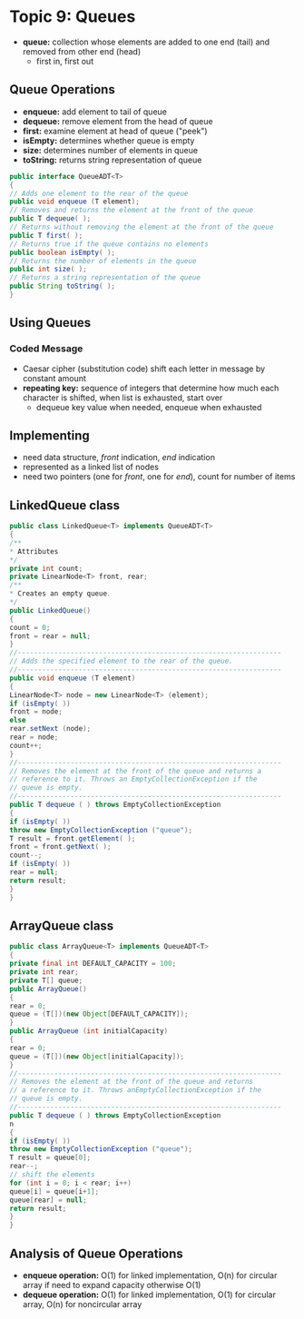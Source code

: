 # Topic 9: Queues

* **queue:** collection whose elements are added to one end (tail) and removed from other end (head)
  * first in, first out

## Queue Operations
* **enqueue:** add element to tail of queue
* **dequeue:** remove element from the head of queue
* **first:** examine element at head of queue ("peek")
* **isEmpty:** determines whether queue is empty
* **size:** determines number of elements in queue
* **toString:** returns string representation of queue

```java
public interface QueueADT<T>
{
// Adds one element to the rear of the queue
public void enqueue (T element);
// Removes and returns the element at the front of the queue
public T dequeue( );
// Returns without removing the element at the front of the queue
public T first( );
// Returns true if the queue contains no elements
public boolean isEmpty( );
// Returns the number of elements in the queue
public int size( );
// Returns a string representation of the queue
public String toString( );
}
```

## Using Queues

### Coded Message
* Caesar cipher (substitution code) shift each letter in message by constant amount
* **repeating key:** sequence of integers that determine how much each character is shifted, when list is exhausted, start over
  * dequeue key value when needed, enqueue when exhausted

## Implementing
* need data structure, *front* indication, *end* indication
* represented as a linked list of nodes
* need two pointers (one for *front*, one for *end*), count for number of items

## LinkedQueue class
```Java
public class LinkedQueue<T> implements QueueADT<T>
{
/**
* Attributes
*/
private int count;
private LinearNode<T> front, rear;
/**
* Creates an empty queue.
*/
public LinkedQueue()
{
count = 0;
front = rear = null;
}
//-----------------------------------------------------------------
// Adds the specified element to the rear of the queue.
//-----------------------------------------------------------------
public void enqueue (T element)
{
LinearNode<T> node = new LinearNode<T> (element);
if (isEmpty( ))
front = node;
else
rear.setNext (node);
rear = node;
count++;
}
//-----------------------------------------------------------------
// Removes the element at the front of the queue and returns a
// reference to it. Throws an EmptyCollectionException if the
// queue is empty.
//-----------------------------------------------------------------
public T dequeue ( ) throws EmptyCollectionException
{
if (isEmpty( ))
throw new EmptyCollectionException ("queue");
T result = front.getElement( );
front = front.getNext( );
count--;
if (isEmpty( ))
rear = null;
return result;
}
}
```

## ArrayQueue class
```java
public class ArrayQueue<T> implements QueueADT<T>
{
private final int DEFAULT_CAPACITY = 100;
private int rear;
private T[] queue;
public ArrayQueue()
{
rear = 0;
queue = (T[])(new Object[DEFAULT_CAPACITY]);
}
public ArrayQueue (int initialCapacity)
{
rear = 0;
queue = (T[])(new Object[initialCapacity]);
}
//-----------------------------------------------------------------
// Removes the element at the front of the queue and returns
// a reference to it. Throws anEmptyCollectionException if the
// queue is empty.
//-----------------------------------------------------------------
public T dequeue ( ) throws EmptyCollectionException
n
{
if (isEmpty( ))
throw new EmptyCollectionException ("queue");
T result = queue[0];
rear--;
// shift the elements
for (int i = 0; i < rear; i++)
queue[i] = queue[i+1];
queue[rear] = null;
return result;
}
}
```

## Analysis of Queue Operations
* **enqueue operation:** O(1) for linked implementation, O(n) for circular array if need to expand capacity otherwise O(1)
* **dequeue operation:** O(1) for linked implementation, O(1) for circular array, O(n) for noncircular array
